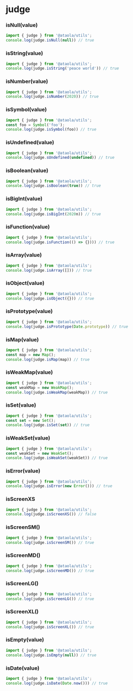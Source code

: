 #  judge

### isNull(value)

```javascript
import { judge } from '@ataola/utils';
console.log(judge.isNull(null)) // true
```

### isString(value)

```javascript
import { judge } from '@ataola/utils';
console.log(judge.isString('peace world')) // true
```

### isNumber(value)

```javascript
import { judge } from '@ataola/utils';
console.log(judge.isNumber(2020)) // true
```

### isSymbol(value)

```javascript
import { judge } from '@ataola/utils';
const foo = Symbol('foo');
console.log(judge.isSymbol(foo)) // true
```

### isUndefined(value)

```javascript
import { judge } from '@ataola/utils';
console.log(judge.sUndefined(undefined)) // true
```

### isBoolean(value)

```javascript
import { judge } from '@ataola/utils';
console.log(judge.isBoolean(true)) // true
```

### isBigInt(value)

```javascript
import { judge } from '@ataola/utils';
console.log(judge.isBigInt(2020n)) // true
```

### isFunction(value)

```javascript
import { judge } from '@ataola/utils';
console.log(judge.isFunction(() => {}))) // true
```

### isArray(value)

```javascript
import { judge } from '@ataola/utils';
console.log(judge.isArray([])) // true
```

### isObject(value)

```javascript
import { judge } from '@ataola/utils';
console.log(judge.isObject({})) // true
```

### isPrototype(value)

```javascript
import { judge } from '@ataola/utils';
console.log(judge.isPrototype(Date.prototype)) // true
```

### isMap(value)

```javascript
import { judge } from '@ataola/utils';
const map = new Map();
console.log(judge.isMap(map)) // true
```

### isWeakMap(value)

```javascript
import { judge } from '@ataola/utils';
const weakMap = new WeakMap();
console.log(judge.isWeakMap(weakMap)) // true
```

### isSet(value)

```javascript
import { judge } from '@ataola/utils';
const set = new Set();
console.log(judge.isSet(set)) // true
```

### isWeakSet(value)

```javascript
import { judge } from '@ataola/utils';
const weakSet = new WeakSet();
console.log(judge.isWeakSet(weakSet)) // true
```

### isError(value)

```javascript
import { judge } from '@ataola/utils';
console.log(judge.isError(new Error())) // true
```

### isScreenXS

```javascript
import { judge } from '@ataola/utils';
console.log(judge.isScreenXS()) // false
```

### isScreenSM()

```javascript
import { judge } from '@ataola/utils';
console.log(judge.isScreenSM()) // true
```

### isScreenMD()

```javascript
import { judge } from '@ataola/utils';
console.log(judge.isScreenMD()) // true
```

### isScreenLG()

```javascript
import { judge } from '@ataola/utils';
console.log(judge.isScreenLG()) // true
```

### isScreenXL()

```javascript
import { judge } from '@ataola/utils';
console.log(judge.isScreenXL()) // true
```

### isEmpty(value)

```javascript
import { judge } from '@ataola/utils';
console.log(judge.isEmpty(null)) // true
```

### isDate(value)

```javascript
import { judge } from '@ataola/utils';
console.log(judge.isDate(Date.now())) // true
```
